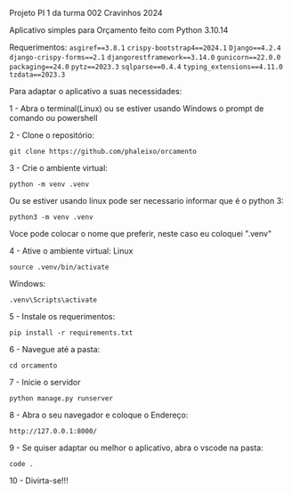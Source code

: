 Projeto PI 1 da turma 002 Cravinhos 2024

Aplicativo simples para Orçamento feito com Python 3.10.14

Requerimentos:
``asgiref==3.8.1``
``crispy-bootstrap4==2024.1``
``Django==4.2.4``
``django-crispy-forms==2.1``
``djangorestframework==3.14.0``
``gunicorn==22.0.0``
``packaging==24.0``
``pytz==2023.3``
``sqlparse==0.4.4``
``typing_extensions==4.11.0``
``tzdata==2023.3``


Para adaptar o aplicativo a suas necessidades:

1 - Abra o terminal(Linux) ou se estiver usando Windows o prompt de comando ou powershell

2 - Clone o repositório:
```
git clone https://github.com/phaleixo/orcamento
```
3 - Crie o ambiente virtual:
```
python -m venv .venv
```
Ou se estiver usando linux pode ser necessario informar que é o python 3:
```
python3 -m venv .venv
```
Voce pode colocar o nome que preferir, neste caso eu coloquei  ".venv"

4 - Ative o ambiente virtual:
Linux
```
source .venv/bin/activate
```
Windows:
```
.venv\Scripts\activate
```
5 - Instale os requerimentos:
```
pip install -r requirements.txt
```
6 - Navegue até a pasta:
```
cd orcamento
```
7 - Inicie o servidor
```
python manage.py runserver
```
8 - Abra o seu navegador e coloque o Endereço:
```
http://127.0.0.1:8000/
```
9 - Se quiser adaptar ou melhor o aplicativo, abra o vscode na pasta:
```
code .
```
10 - Divirta-se!!!


